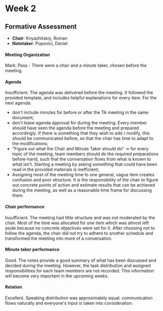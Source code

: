 
# Week 2


## Formative Assessment


- **Chair**:  Knyazhitskiy, Roman
- **Notetaker**: Popovici, Daniel


#### Meeting Organization


Mark: Pass - There were a chair and a minute taker, chosen before the meeting.


#### Agenda 

Insufficient. The agenda was delivered before the meeting. It followed the provided template, and includes helpful explanations for every item. For the next agenda:
- don't include minutes for before or after the TA meeting in the same document;
- don't leave agenda approval for during the meeting. Every member should have seen the agenda before the meeting and prepared accordingly. If there is something that they wish to add / modify, this should be communicated before, so that the chair has time to adapt to the modifications;
- "Figure out what the Chair and Minute Taker should do" -> for every topic of the meeting, team members should do the required preparations before-hand, such that the conversation flows from what is known to what isn't. Starting a meeting by asking something that could have been read in the provided materials is inefficient;
- Assigning most of the meeting time to one general, vague item creates confusion and poor structure. It is the responsibility of the chair to figure out concrete points of action and estimate results that can be achieved during the meeting, as well as a reasonable time frame for discussing them.

#### Chair performance


Insufficient. The meeting had little structure and was not moderated by the chair. Most of the time was allocated for one item which was almost left aside because no concrete objectives were set for it. After choosing not to follow the agenda, the chair did not try to adhere to another schedule and transformed the meeting into more of a conversation.


#### Minute taker performance

Good. The notes provide a good summary of what has been discussed and decided during the meeting. However, the task distribution and assigned responsibilities for each team members are not recorded. This information will become very important in the upcoming weeks.

#### Relation

Excellent. Speaking distribution was approximately equal, communication flows naturally and everyone's input is taken into consideration.
